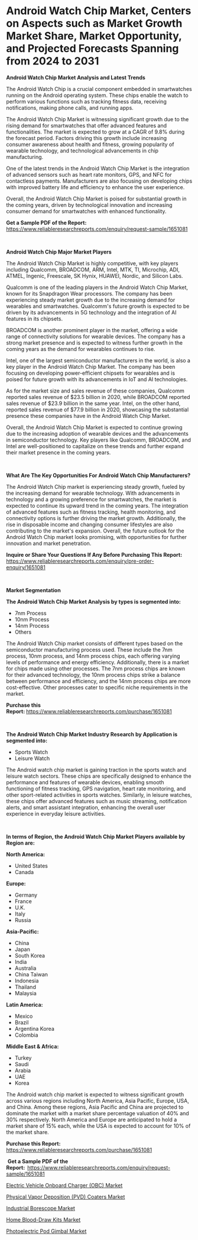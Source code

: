 <p><h1>Android Watch Chip Market, Centers on Aspects such as Market Growth Market Share, Market Opportunity, and Projected Forecasts Spanning from 2024 to 2031</h1></p><p><strong>Android Watch Chip Market Analysis and Latest Trends</strong></p>
<p><p>The Android Watch Chip is a crucial component embedded in smartwatches running on the Android operating system. These chips enable the watch to perform various functions such as tracking fitness data, receiving notifications, making phone calls, and running apps.</p><p>The Android Watch Chip Market is witnessing significant growth due to the rising demand for smartwatches that offer advanced features and functionalities. The market is expected to grow at a CAGR of 9.8% during the forecast period. Factors driving this growth include increasing consumer awareness about health and fitness, growing popularity of wearable technology, and technological advancements in chip manufacturing.</p><p>One of the latest trends in the Android Watch Chip Market is the integration of advanced sensors such as heart rate monitors, GPS, and NFC for contactless payments. Manufacturers are also focusing on developing chips with improved battery life and efficiency to enhance the user experience.</p><p>Overall, the Android Watch Chip Market is poised for substantial growth in the coming years, driven by technological innovation and increasing consumer demand for smartwatches with enhanced functionality.</p></p>
<p><strong>Get a Sample PDF of the Report:&nbsp;</strong> <a href="https://www.reliableresearchreports.com/enquiry/request-sample/1651081">https://www.reliableresearchreports.com/enquiry/request-sample/1651081</a></p>
<p>&nbsp;</p>
<p><strong>Android Watch Chip Major Market Players</strong></p>
<p><p>The Android Watch Chip Market is highly competitive, with key players including Qualcomm, BROADCOM, ARM, Intel, MTK, TI, Microchip, ADI, ATMEL, Ingenic, Freescale, SK Hynix, HUAWEI, Nordic, and Silicon Labs.</p><p>Qualcomm is one of the leading players in the Android Watch Chip Market, known for its Snapdragon Wear processors. The company has been experiencing steady market growth due to the increasing demand for wearables and smartwatches. Qualcomm's future growth is expected to be driven by its advancements in 5G technology and the integration of AI features in its chipsets.</p><p>BROADCOM is another prominent player in the market, offering a wide range of connectivity solutions for wearable devices. The company has a strong market presence and is expected to witness further growth in the coming years as the demand for wearables continues to rise.</p><p>Intel, one of the largest semiconductor manufacturers in the world, is also a key player in the Android Watch Chip Market. The company has been focusing on developing power-efficient chipsets for wearables and is poised for future growth with its advancements in IoT and AI technologies.</p><p>As for the market size and sales revenue of these companies, Qualcomm reported sales revenue of $23.5 billion in 2020, while BROADCOM reported sales revenue of $23.9 billion in the same year. Intel, on the other hand, reported sales revenue of $77.9 billion in 2020, showcasing the substantial presence these companies have in the Android Watch Chip Market.</p><p>Overall, the Android Watch Chip Market is expected to continue growing due to the increasing adoption of wearable devices and the advancements in semiconductor technology. Key players like Qualcomm, BROADCOM, and Intel are well-positioned to capitalize on these trends and further expand their market presence in the coming years.</p></p>
<p>&nbsp;</p>
<p><strong>What Are The Key Opportunities For Android Watch Chip Manufacturers?</strong></p>
<p><p>The Android Watch Chip market is experiencing steady growth, fueled by the increasing demand for wearable technology. With advancements in technology and a growing preference for smartwatches, the market is expected to continue its upward trend in the coming years. The integration of advanced features such as fitness tracking, health monitoring, and connectivity options is further driving the market growth. Additionally, the rise in disposable income and changing consumer lifestyles are also contributing to the market's expansion. Overall, the future outlook for the Android Watch Chip market looks promising, with opportunities for further innovation and market penetration.</p></p>
<p><strong>Inquire or Share Your Questions If Any Before Purchasing This Report:</strong> <a href="https://www.reliableresearchreports.com/enquiry/pre-order-enquiry/1651081">https://www.reliableresearchreports.com/enquiry/pre-order-enquiry/1651081</a></p>
<p>&nbsp;</p>
<p><strong>Market Segmentation</strong></p>
<p><strong>The Android Watch Chip Market Analysis by types is segmented into:</strong></p>
<p><ul><li>7nm Process</li><li>10nm Process</li><li>14nm Process</li><li>Others</li></ul></p>
<p><p>The Android Watch Chip market consists of different types based on the semiconductor manufacturing process used. These include the 7nm process, 10nm process, and 14nm process chips, each offering varying levels of performance and energy efficiency. Additionally, there is a market for chips made using other processes. The 7nm process chips are known for their advanced technology, the 10nm process chips strike a balance between performance and efficiency, and the 14nm process chips are more cost-effective. Other processes cater to specific niche requirements in the market.</p></p>
<p><strong>Purchase this Report:&nbsp;</strong><a href="https://www.reliableresearchreports.com/purchase/1651081">https://www.reliableresearchreports.com/purchase/1651081</a></p>
<p>&nbsp;</p>
<p><strong>The Android Watch Chip Market Industry Research by Application is segmented into:</strong></p>
<p><ul><li>Sports Watch</li><li>Leisure Watch</li></ul></p>
<p><p>The Android watch chip market is gaining traction in the sports watch and leisure watch sectors. These chips are specifically designed to enhance the performance and features of wearable devices, enabling smooth functioning of fitness tracking, GPS navigation, heart rate monitoring, and other sport-related activities in sports watches. Similarly, in leisure watches, these chips offer advanced features such as music streaming, notification alerts, and smart assistant integration, enhancing the overall user experience in everyday leisure activities.</p></p>
<p>&nbsp;</p>
<p><strong>In terms of Region, the Android Watch Chip Market Players available by Region are:</strong></p>
<p>
    <p> <strong> North America: </strong>
        <ul>
            <li>United States</li>
            <li>Canada</li>
        </ul>
        </p> 
    <p> <strong> Europe: </strong>
        <ul>
            <li>Germany</li>
            <li>France</li>
            <li>U.K.</li>
            <li>Italy</li>
            <li>Russia</li>
        </ul>
        </p> 
    <p> <strong> Asia-Pacific: </strong>
        <ul>
            <li>China</li>
            <li>Japan</li>
            <li>South Korea</li>
            <li>India</li>
            <li>Australia</li>
            <li>China Taiwan</li>
            <li>Indonesia</li>
            <li>Thailand</li>
            <li>Malaysia</li>
        </ul>
        </p> 
    <p> <strong> Latin America: </strong>
        <ul>
            <li>Mexico</li>
            <li>Brazil</li>
            <li>Argentina Korea</li>
            <li>Colombia</li>
        </ul>
        </p> 
    <p> <strong> Middle East & Africa: </strong>
        <ul>
            <li>Turkey</li>
            <li>Saudi</li>
            <li>Arabia</li>
            <li>UAE</li>
            <li>Korea</li>
        </ul>
    </p>
    </p>
<p><p>The Android watch chip market is expected to witness significant growth across various regions including North America, Asia Pacific, Europe, USA, and China. Among these regions, Asia Pacific and China are projected to dominate the market with a market share percentage valuation of 40% and 30% respectively. North America and Europe are anticipated to hold a market share of 15% each, while the USA is expected to account for 10% of the market share.</p></p>
<p><strong>Purchase this Report: </strong><a href="https://www.reliableresearchreports.com/purchase/1651081">https://www.reliableresearchreports.com/purchase/1651081</a></p>
<p>&nbsp;<strong>Get a Sample PDF of the Report:&nbsp;&nbsp;</strong><a href="https://www.reliableresearchreports.com/enquiry/request-sample/1651081">https://www.reliableresearchreports.com/enquiry/request-sample/1651081</a></p>
<p><strong></strong></p>
<p><p><a href="https://github.com/yoshih12/Market-Research-Report-List-1/blob/main/electric-vehicle-onboard-charger-obc-market.md">Electric Vehicle Onboard Charger (OBC) Market</a></p><p><a href="https://issuu.com/reportprime-2/docs/physical-vapor-deposition-pvd-coaters-market-size-">Physical Vapor Deposition (PVD) Coaters Market</a></p><p><a href="https://issuu.com/reportprime-2/docs/industrial-borescope-market-size-2030.pptx">Industrial Borescope Market</a></p><p><a href="https://medium.com/p/1c3420c0a88a/edit">Home Blood-Draw Kits Market</a></p><p><a href="https://github.com/castoriffic/Market-Research-Report-List-3/blob/main/photoelectric-pod-gimbal-market.md">Photoelectric Pod Gimbal Market</a></p></p>